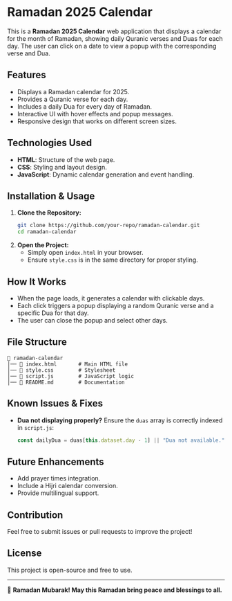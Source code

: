 # Ramadan 2025 Calendar

This is a **Ramadan 2025 Calendar** web application that displays a calendar for the month of Ramadan, showing daily Quranic verses and Duas for each day. The user can click on a date to view a popup with the corresponding verse and Dua.

## Features
- Displays a Ramadan calendar for 2025.
- Provides a Quranic verse for each day.
- Includes a daily Dua for every day of Ramadan.
- Interactive UI with hover effects and popup messages.
- Responsive design that works on different screen sizes.

## Technologies Used
- **HTML**: Structure of the web page.
- **CSS**: Styling and layout design.
- **JavaScript**: Dynamic calendar generation and event handling.

## Installation & Usage
1. **Clone the Repository:**
   ```sh
   git clone https://github.com/your-repo/ramadan-calendar.git
   cd ramadan-calendar
   ```
2. **Open the Project:**
   - Simply open `index.html` in your browser.
   - Ensure `style.css` is in the same directory for proper styling.

## How It Works
- When the page loads, it generates a calendar with clickable days.
- Each click triggers a popup displaying a random Quranic verse and a specific Dua for that day.
- The user can close the popup and select other days.

## File Structure
```
📂 ramadan-calendar
│── 📜 index.html       # Main HTML file
│── 📜 style.css        # Stylesheet
│── 📜 script.js        # JavaScript logic
│── 📜 README.md        # Documentation
```

## Known Issues & Fixes
- **Dua not displaying properly?** Ensure the `duas` array is correctly indexed in `script.js`:
  ```js
  const dailyDua = duas[this.dataset.day - 1] || "Dua not available.";
  ```

## Future Enhancements
- Add prayer times integration.
- Include a Hijri calendar conversion.
- Provide multilingual support.

## Contribution
Feel free to submit issues or pull requests to improve the project!

## License
This project is open-source and free to use.

---
🌙 **Ramadan Mubarak! May this Ramadan bring peace and blessings to all.**
